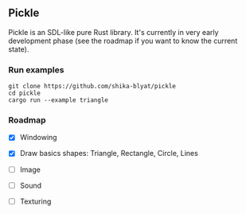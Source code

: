 ## Pickle

Pickle is an SDL-like pure Rust library. 
It's currently in very early development phase (see the roadmap if you want to know the current state).

### Run examples
```
git clone https://github.com/shika-blyat/pickle
cd pickle
cargo run --example triangle
```
### Roadmap

- [x] Windowing
- [X] Draw basics shapes: Triangle, Rectangle, Circle, Lines
- [ ] Image
- [ ] Sound
- [ ] Texturing


